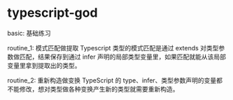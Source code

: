 # typescript-god

basic: 基础练习

routine_1:  模式匹配做提取
            Typescript 类型的模式匹配是通过 extends 对类型参数做匹配，结果保存到通过 infer 声明的局部类型变量里，如果匹配就能从该局部变量里拿到提取出的类型。

routine_2:  重新构造做变换
            TypeScript 的 type、infer、类型参数声明的变量都不能修改，想对类型做各种变换产生新的类型就需要重新构造。
